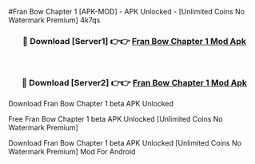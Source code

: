 #Fran Bow Chapter 1 [APK-MOD] - APK Unlocked - [Unlimited Coins No Watermark Premium] 4k7qs



<div align="center">

<h3>🔴 Download [Server1] 👉👉 <a href="https://momento.my/?title=Fran_Bow_Chapter_1">Fran Bow Chapter 1 Mod Apk</a></h3><br>

<h3>🔴 Download [Server2] 👉👉 <a href="https://momento.my/?title=Fran_Bow_Chapter_1">Fran Bow Chapter 1 Mod Apk</a></h3>
</div>



Download Fran Bow Chapter 1 beta APK Unlocked

Free Fran Bow Chapter 1 beta APK Unlocked [Unlimited Coins No Watermark Premium]

Download Fran Bow Chapter 1 beta APK Unlocked [Unlimited Coins No Watermark Premium] Mod For Android
